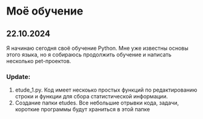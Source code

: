 # Моё обучение

## 22.10.2024

Я начинаю сегодня своё обучение Python. Мне уже известны основы этого языка, но я собираюсь продолжить обучение и написать несколько pet-проектов.

### Update: 

1) etude_1.py. Код имеет нескоько простых функций по редактированию строки и функции для сбора статистической информации.
2) Создание папки etudes. Все небольшие отрывки кода, задачи, короткие программы будут храниться в этой папке
